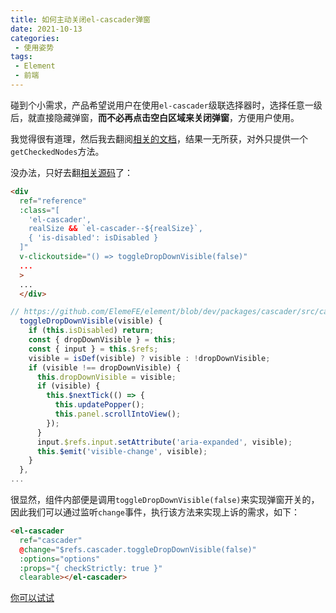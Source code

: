 ```yaml
---
title: 如何主动关闭el-cascader弹窗
date: 2021-10-13
categories:
 - 使用姿势
tags:
 - Element
 - 前端
---
```


碰到个小需求，产品希望说用户在使用`el-cascader`级联选择器时，选择任意一级后，就直接隐藏弹窗，**而不必再点击空白区域来关闭弹窗**，方便用户使用。

我觉得很有道理，然后我去翻阅[相关的文档](https://element.eleme.cn/#/zh-CN/component/cascader#cascader-methods)，结果一无所获，对外只提供一个`getCheckedNodes`方法。

没办法，只好去翻[相关源码](https://github.com/ElemeFE/element/blob/dev/packages/cascader/src/cascader.vue)了：

```html
<div
  ref="reference"
  :class="[
    'el-cascader',
    realSize && `el-cascader--${realSize}`,
    { 'is-disabled': isDisabled }
  ]"
  v-clickoutside="() => toggleDropDownVisible(false)"
  ...
  >
  ...
  </div>
```

```javascript
// https://github.com/ElemeFE/element/blob/dev/packages/cascader/src/cascader.vue#L395
  toggleDropDownVisible(visible) {
    if (this.isDisabled) return;
    const { dropDownVisible } = this;
    const { input } = this.$refs;
    visible = isDef(visible) ? visible : !dropDownVisible;
    if (visible !== dropDownVisible) {
      this.dropDownVisible = visible;
      if (visible) {
        this.$nextTick(() => {
          this.updatePopper();
          this.panel.scrollIntoView();
        });
      }
      input.$refs.input.setAttribute('aria-expanded', visible);
      this.$emit('visible-change', visible);
    }
  },
...
```

很显然，组件内部便是调用`toggleDropDownVisible(false)`来实现弹窗开关的，因此我们可以通过监听`change`事件，执行该方法来实现上诉的需求，如下：

```html
<el-cascader
  ref="cascader"
  @change="$refs.cascader.toggleDropDownVisible(false)"
  :options="options"
  :props="{ checkStrictly: true }"
  clearable></el-cascader>
```

[你可以试试](https://codepen.io/action-hong/pen/mdMJBjQ)
